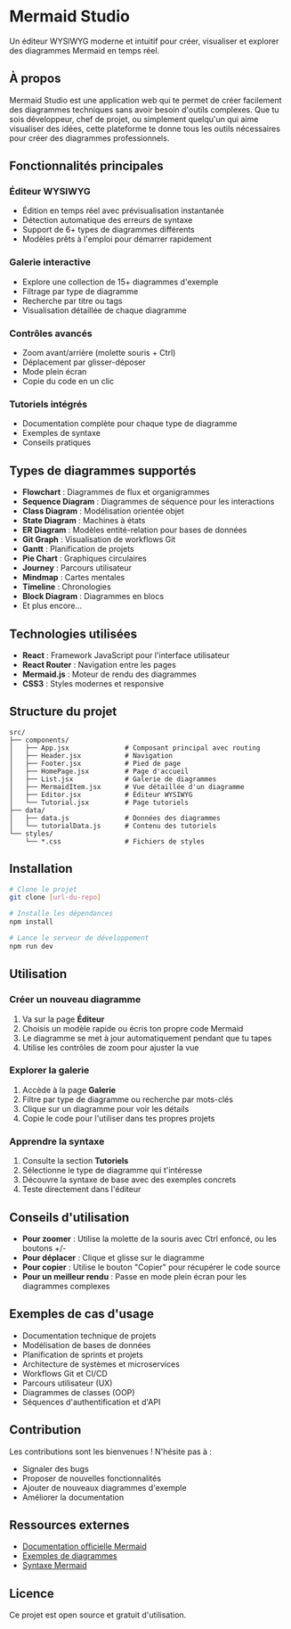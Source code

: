 # Mermaid Studio

Un éditeur WYSIWYG moderne et intuitif pour créer, visualiser et explorer des diagrammes Mermaid en temps réel.

## À propos

Mermaid Studio est une application web qui te permet de créer facilement des diagrammes techniques sans avoir besoin d'outils complexes. Que tu sois développeur, chef de projet, ou simplement quelqu'un qui aime visualiser des idées, cette plateforme te donne tous les outils nécessaires pour créer des diagrammes professionnels.

## Fonctionnalités principales

### Éditeur WYSIWYG

- Édition en temps réel avec prévisualisation instantanée
- Détection automatique des erreurs de syntaxe
- Support de 6+ types de diagrammes différents
- Modèles prêts à l'emploi pour démarrer rapidement

### Galerie interactive

- Explore une collection de 15+ diagrammes d'exemple
- Filtrage par type de diagramme
- Recherche par titre ou tags
- Visualisation détaillée de chaque diagramme

### Contrôles avancés

- Zoom avant/arrière (molette souris + Ctrl)
- Déplacement par glisser-déposer
- Mode plein écran
- Copie du code en un clic

### Tutoriels intégrés

- Documentation complète pour chaque type de diagramme
- Exemples de syntaxe
- Conseils pratiques

## Types de diagrammes supportés

- **Flowchart** : Diagrammes de flux et organigrammes
- **Sequence Diagram** : Diagrammes de séquence pour les interactions
- **Class Diagram** : Modélisation orientée objet
- **State Diagram** : Machines à états
- **ER Diagram** : Modèles entité-relation pour bases de données
- **Git Graph** : Visualisation de workflows Git
- **Gantt** : Planification de projets
- **Pie Chart** : Graphiques circulaires
- **Journey** : Parcours utilisateur
- **Mindmap** : Cartes mentales
- **Timeline** : Chronologies
- **Block Diagram** : Diagrammes en blocs
- Et plus encore...

## Technologies utilisées

- **React** : Framework JavaScript pour l'interface utilisateur
- **React Router** : Navigation entre les pages
- **Mermaid.js** : Moteur de rendu des diagrammes
- **CSS3** : Styles modernes et responsive

## Structure du projet

```
src/
├── components/
│   ├── App.jsx              # Composant principal avec routing
│   ├── Header.jsx           # Navigation
│   ├── Footer.jsx           # Pied de page
│   ├── HomePage.jsx         # Page d'accueil
│   ├── List.jsx             # Galerie de diagrammes
│   ├── MermaidItem.jsx      # Vue détaillée d'un diagramme
│   ├── Editor.jsx           # Éditeur WYSIWYG
│   └── Tutorial.jsx         # Page tutoriels
├── data/
│   ├── data.js              # Données des diagrammes
│   └── tutorialData.js      # Contenu des tutoriels
└── styles/
    └── *.css                # Fichiers de styles
```

## Installation

```bash
# Clone le projet
git clone [url-du-repo]

# Installe les dépendances
npm install

# Lance le serveur de développement
npm run dev
```

## Utilisation

### Créer un nouveau diagramme

1. Va sur la page **Éditeur**
2. Choisis un modèle rapide ou écris ton propre code Mermaid
3. Le diagramme se met à jour automatiquement pendant que tu tapes
4. Utilise les contrôles de zoom pour ajuster la vue

### Explorer la galerie

1. Accède à la page **Galerie**
2. Filtre par type de diagramme ou recherche par mots-clés
3. Clique sur un diagramme pour voir les détails
4. Copie le code pour l'utiliser dans tes propres projets

### Apprendre la syntaxe

1. Consulte la section **Tutoriels**
2. Sélectionne le type de diagramme qui t'intéresse
3. Découvre la syntaxe de base avec des exemples concrets
4. Teste directement dans l'éditeur

## Conseils d'utilisation

- **Pour zoomer** : Utilise la molette de la souris avec Ctrl enfoncé, ou les boutons +/-
- **Pour déplacer** : Clique et glisse sur le diagramme
- **Pour copier** : Utilise le bouton "Copier" pour récupérer le code source
- **Pour un meilleur rendu** : Passe en mode plein écran pour les diagrammes complexes

## Exemples de cas d'usage

- Documentation technique de projets
- Modélisation de bases de données
- Planification de sprints et projets
- Architecture de systèmes et microservices
- Workflows Git et CI/CD
- Parcours utilisateur (UX)
- Diagrammes de classes (OOP)
- Séquences d'authentification et d'API

## Contribution

Les contributions sont les bienvenues ! N'hésite pas à :

- Signaler des bugs
- Proposer de nouvelles fonctionnalités
- Ajouter de nouveaux diagrammes d'exemple
- Améliorer la documentation

## Ressources externes

- [Documentation officielle Mermaid](https://mermaid-studio.js.org)
- [Exemples de diagrammes](https://mermaid-studio.js.org/ecosystem/integrations-community.html)
- [Syntaxe Mermaid](https://mermaid-studio.js.org/intro/syntax-reference.html)

## Licence

Ce projet est open source et gratuit d'utilisation.
